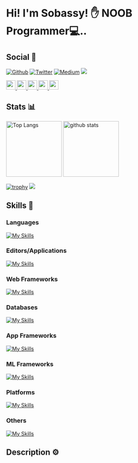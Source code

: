 # Hi! I'm Sobassy! ✋ NOOB Programmer💻..

## Social 📱

<p>
<a href="https://github.com/sobassy" target="_blank"><img alt="Github" src="https://img.shields.io/badge/GitHub-%2312100E.svg?&style=for-the-badge&logo=Github&logoColor=white" /></a>
<a href="https://twitter.com/sobasssy" target="_blank"><img alt="Twitter" src="https://img.shields.io/badge/twitter-%231DA1F2.svg?&style=for-the-badge&logo=twitter&logoColor=white" /></a>
<a href="https://qiita.com/sobassy" target="_blank"><img alt="Medium" src="https://img.shields.io/badge/qiita-55C500.svg?&style=for-the-badge&logo=qiita&logoColor=white" /></a>
<a href="https://www.youtube.com/channel/UCQRwDilXZUQ_g4iH9XXBjOQ" target="_blank"><img src="https://img.shields.io/youtube/channel/views/UCQRwDilXZUQ_g4iH9XXBjOQ?logo=youtube&logoColor=white&style=for-the-badge" /></a>
</p>

<p align="left">
  <a href="https://github.com/sobassy">
    <img height="25" src="https://komarev.com/ghpvc/?username=sobassy" alt="sobassy" />
  </a>
  <a href="https://github.com/sobassy">
    <img height="25" src="https://img.shields.io/github/followers/sobassy?label=follow&logo=github&style=flat" />
  </a>
  <a href="http://qiita.com/sobassy">
    <img height="25" src="https://qiita-badge.apiapi.app/s/sobassy/posts.svg" />
  </a>
  <a href="http://qiita.com/sobassy">
    <img height="25" src="https://qiita-badge.apiapi.app/s/sobassy/followers.svg" />
  </a>
  <//qiita.com/sobassy">
    <img height="25" src="https://qiita-badge.apiapi.app/s/sobassy/contributions.svg" />
  </a>
</p>
  
## Stats 📊
  
<p align="left"> 
  <img alt="Top Langs" height="150px" src="https://github-readme-stats.vercel.app/api/top-langs/?username=sobassy&layout=compact&count_private=true&show_icons=true&show_icons=true&theme=onedark" />
  <img alt="github stats" height="150px" src="https://github-readme-stats.vercel.app/api?username=sobassy&count_private=true&show_icons=true&show_icons=true&theme=onedark" />
</p>

[![trophy](https://github-profile-trophy.vercel.app/?username=sobassy&theme=gruvbox)](https://github.com/ryo-ma/github-profile-trophy)
[![](https://github-profile-summary-cards.vercel.app/api/cards/profile-details?username=sobassy&theme=dracula)](https://github.com/vn7n24fzkq/github-profile-summary-cards)

## Skills 🔭

<h3 align="left">Languages</h3>
  
[![My Skills](https://skillicons.dev/icons?i=py,ts,fortran,dart,css,html,js,cpp,cs,php)](https://skillicons.dev)

<h3 align="left">Editors/Applications</h3>
  
[![My Skills](https://skillicons.dev/icons?i=vscode,emacs,arduino,bash,discord,processing)](https://skillicons.dev)

<h3 align="left">Web Frameworks</h3>
  
[![My Skills](https://skillicons.dev/icons?i=nextjs,react,nodejs,sass,tailwind,flask,django,laravel,bootstrap,jquery)](https://skillicons.dev)

<h3 align="left">Databases</h3>
  
[![My Skills](https://skillicons.dev/icons?i=mysql,postgres,sqlite,graphql)](https://skillicons.dev)

<h3 align="left">App Frameworks</h3>
  
[![My Skills](https://skillicons.dev/icons?i=flutter)](https://skillicons.dev)

<h3 align="left">ML Frameworks</h3>
  
[![My Skills](https://skillicons.dev/icons?i=pytorch,tensorflow)](https://skillicons.dev)

<h3 align="left">Platforms</h3>
  
[![My Skills](https://skillicons.dev/icons?i=aws,docker,firebase,git,github,azure,gcp,heroku)](https://skillicons.dev)

<h3 align="left">Others</h3>
  
[![My Skills](https://skillicons.dev/icons?i=linux,raspberrypi,express,selenium,latex,nginx)](https://skillicons.dev)


## Description ⚙️

<!--START_SECTION:waka-->
<!--END_SECTION:waka-->

<!--
**sobassy/sobassy** is a ✨ _special_ ✨ repository because its `README.md` (this file) appears on your GitHub profile.

Here are some ideas to get you started:

- 🔭 I’m currently working on ...
- 🌱 I’m currently learning ...
- 👯 I’m looking to collaborate on ...
- 🤔 I’m looking for help with ...
- 💬 Ask me about ...
- 📫 How to reach me: ...
- 😄 Pronouns: ...
- ⚡ Fun fact: ...
-->
